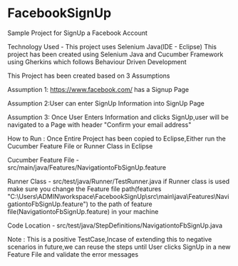 # FacebookSignUp
Sample Project for SignUp a Facebook Account

Technology Used - This project uses Selenium Java(IDE - Eclipse)
This project has been created using Selenium Java and Cucumber Framework using Gherkins which follows Behaviour Driven Development

This Project has been created based on 3 Assumptions

Assumption 1: https://www.facebook.com/ has a Signup Page

Assumption 2:User can enter SignUp Information into SignUp Page

Assumption 3: Once User Enters Information and clicks SignUp,user will be navigated to a Page with header "Confirm your email address"

How to Run : Once Entire Project has been copied to Eclipse,Either run the Cucumber Feature File or Runner Class in Eclipse

Cucumber Feature File - src/main/java/Features/NavigationtoFbSignUp.feature

Runner Class - src/test/java/Runner/TestRunner.java
if Runner class is used make sure you change the Feature file path(features 
"C:\\Users\\ADMIN\\workspace\\FacebookSignUp\\src\\main\\java\\Features\\NavigationtoFbSignUp.feature") to the path of feature file(NavigationtoFbSignUp.feature) in your machine

Code Location - src/test/java/StepDefinitions/NavigationtoFbSignUp.java

Note : This is a positive TestCase,Incase of extending this to negative scenarios in future,we can reuse the steps until User clicks SignUp in a new Feature File and validate the error messages

